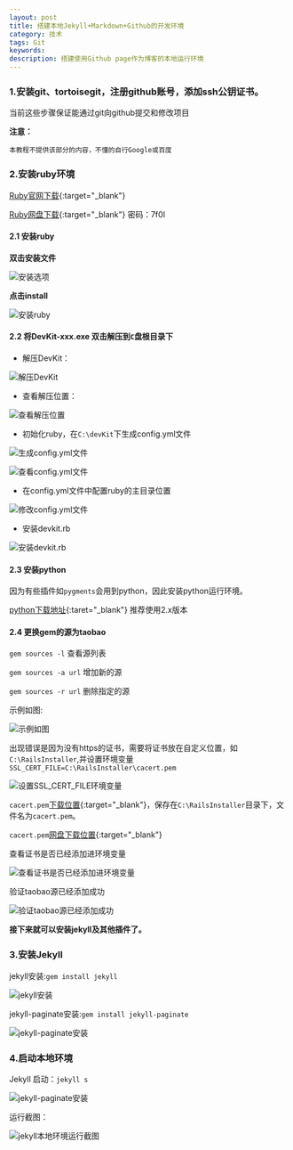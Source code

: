 ```yaml
---
layout: post
title: 搭建本地Jekyll+Markdown+Github的开发环境
category: 技术
tags: Git
keywords: 
description: 搭建使用Github page作为博客的本地运行环境
---
```


### 1.安装git、tortoisegit，注册github账号，添加ssh公钥证书。

当前这些步骤保证能通过git向github提交和修改项目

**注意：**

	本教程不提供该部分的内容，不懂的自行Google或百度

### 2.安装ruby环境 

[Ruby官网下载](http://rubyinstaller.org/){:target="_blank"}

[Ruby网盘下载](http://pan.baidu.com/s/1miguKXi){:target="_blank"} 密码：7f0l 

#### 2.1 安装ruby

**双击安装文件**

![安装选项](/public/pic/git/ruby-setup-1.png)

**点击install**

![安装ruby](/public/pic/git/ruby-setup-2.png)

#### 2.2 将DevKit-xxx.exe 双击解压到`C`盘根目录下

- 解压DevKit：

![解压DevKit](/public/pic/git/ruby-setup-3.png)

- 查看解压位置：

![查看解压位置](/public/pic/git/ruby-setup-4.png)
 
- 初始化ruby，在`C:\devKit`下生成config.yml文件


![生成config.yml文件](/public/pic/git/ruby-setup-5.png)

![查看config.yml文件](/public/pic/git/ruby-setup-6.png)

- 在config.yml文件中配置ruby的主目录位置

![修改config.yml文件](/public/pic/git/ruby-setup-7.png)

- 安装devkit.rb 

![安装devkit.rb ](/public/pic/git/ruby-setup-8.png)

#### 2.3 安装python

因为有些插件如`pygments`会用到python，因此安装python运行环境。

[python下载地址](https://www.python.org/downloads/){:taret="_blank"} 推荐使用2.x版本

#### 2.4 更换gem的源为taobao

`gem sources -l` 查看源列表

`gem sources -a url` 增加新的源

`gem sources -r url` 删除指定的源

示例如图:

![示例如图](/public/pic/git/ruby-setup-9.png)

出现错误是因为没有https的证书，需要将证书放在自定义位置，如`C:\RailsInstaller`,并设置环境变量
`SSL_CERT_FILE=C:\RailsInstaller\cacert.pem`

![设置SSL_CERT_FILE环境变量](/public/pic/git/ruby-setup-10.png)


`cacert.pem`[下载位置](https://curl.haxx.se/ca/cacert.pem){:target="_blank"}，保存在`C:\RailsInstaller`目录下，文件名为`cacert.pem`。

`cacert.pem`[网盘下载位置](http://pan.baidu.com/s/1pLSrGlt){:target="_blank"}

查看证书是否已经添加进环境变量

![查看证书是否已经添加进环境变量](/public/pic/git/ruby-setup-11.png)

验证taobao源已经添加成功

![验证taobao源已经添加成功](/public/pic/git/ruby-setup-12.png)

**接下来就可以安装jekyll及其他插件了。**

### 3.安装Jekyll 

jekyll安装:`gem install jekyll`

![jekyll安装](/public/pic/git/jekyll-setup-1.png)


jekyll-paginate安装:`gem install jekyll-paginate`

![jekyll-paginate安装](/public/pic/git/jekyll-setup-2.png)

### 4.启动本地环境

Jekyll 启动：`jekyll s`


![jekyll-paginate安装](/public/pic/git/jekyll-setup-3.png)


运行截图：

![jekyll本地环境运行截图](/public/pic/git/jekyll-setup-4.png)


